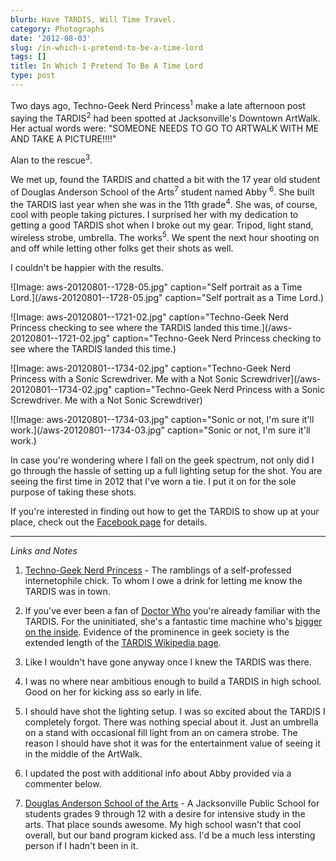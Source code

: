 ```yaml
---
blurb: Have TARDIS, Will Time Travel.
category: Photographs
date: '2012-08-03'
slug: /in-which-i-pretend-to-be-a-time-lord
tags: []
title: In Which I Pretend To Be A Time Lord
type: post
---
```



Two days ago, Techno-Geek Nerd Princess<sup>1</sup> make a late afternoon post saying the TARDIS<sup>2</sup> had been spotted at Jacksonville's Downtown ArtWalk. Her actual words were: "SOMEONE NEEDS TO GO TO ARTWALK WITH ME AND TAKE A PICTURE!!!!" 

Alan to the rescue<sup>3</sup>.

We met up, found the TARDIS and chatted a bit with the 17 year old student of Douglas Anderson School of the Arts<sup>7</sup> student named Abby <sup>6</sup>. She built the TARDIS last year when she was in the 11th grade<sup>4</sup>. She was, of course, cool with people taking pictures. I surprised her with my dedication to getting a good TARDIS shot when I broke out my gear. Tripod, light stand, wireless strobe, umbrella. The works<sup>5</sup>. We spent the next hour shooting on and off while letting other folks get their shots as well.

I couldn't be happier with the results.

![Image: aws-20120801--1728-05.jpg" caption="Self portrait as a Time Lord.](/aws-20120801--1728-05.jpg" caption="Self portrait as a Time Lord.)

![Image: aws-20120801--1721-02.jpg" caption="Techno-Geek Nerd Princess checking to see where the TARDIS landed this time.](/aws-20120801--1721-02.jpg" caption="Techno-Geek Nerd Princess checking to see where the TARDIS landed this time.)

![Image: aws-20120801--1734-02.jpg" caption="Techno-Geek Nerd Princess with a Sonic Screwdriver. Me with a Not Sonic Screwdriver](/aws-20120801--1734-02.jpg" caption="Techno-Geek Nerd Princess with a Sonic Screwdriver. Me with a Not Sonic Screwdriver)

![Image: aws-20120801--1734-03.jpg" caption="Sonic or not, I'm sure it'll work.](/aws-20120801--1734-03.jpg" caption="Sonic or not, I'm sure it'll work.)


In case you're wondering where I fall on the geek spectrum, not only did I go through the hassle of setting up a full lighting setup for the shot. You are seeing the first time in 2012 that I've worn a tie. I put it on for the sole purpose of taking these shots. 

If you're interested in finding out how to get the TARDIS to show up at your place, check out the [Facebook page](https://www.facebook.com/tardis.atjacksonville) for details. 

---


_Links and Notes_

1. [Techno-Geek Nerd Princess](http://tgnp.me) - The ramblings of a self-professed internetophile chick. To whom I owe a drink for letting me know the TARDIS was in town. 

2. If you've ever been a fan of [Doctor Who](http://www.bbcamerica.com/doctor-who/) you're already familiar with the TARDIS. For the uninitiated, she's a fantastic time machine who's [bigger on the inside](http://www.youtube.com/watch?v=l82OCNpgKbQ). Evidence of the prominence in geek society is the extended length of the [TARDIS Wikipedia page](http://en.wikipedia.org/wiki/TARDIS).

3. Like I wouldn't have gone anyway once I knew the TARDIS was there. 

4. I was no where near ambitious enough to build a TARDIS in high school. Good on her for kicking ass so early in life.

5. I should have shot the lighting setup. I was so excited about the TARDIS I completely forgot. There was nothing special about it. Just an umbrella on a stand with occasional fill light from an on camera strobe. The reason I should have shot it was for the entertainment value of seeing it in the middle of the ArtWalk. 

6. I updated the post with additional info about Abby provided via a commenter below. 

7. [Douglas Anderson School of the Arts](http://www.da-arts.org) - A Jacksonville Public School for students grades 9 through 12 with a desire for intensive study in the arts. That place sounds awesome. My high school wasn't that cool overall, but our band program kicked ass. I'd be a much less intersting person if I hadn't been in it.